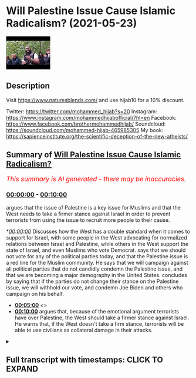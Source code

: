 # Will Palestine Issue Cause Islamic Radicalism? (2021-05-23)

![alt Will Palestine Issue Cause Islamic Radicalism?](_9tp4pNMcqk.jpg "Will Palestine Issue Cause Islamic Radicalism?")

## Description

Visit https://www.naturesblends.com/ and use hijab10 for a 10% discount. 

Twitter: https://twitter.com/mohammed_hijab?s=20
Instagram: https://www.instagram.com/mohammedhijabofficial/?hl=en
Facebook: https://www.facebook.com/brothermohammedhijab/
Soundcloud: https://soundcloud.com/mohammed-hijab-465985305
My book: https://sapienceinstitute.org/the-scientific-deception-of-the-new-atheists/

## Summary of [Will Palestine Issue Cause Islamic Radicalism?](https://www.youtube.com/watch?v=_9tp4pNMcqk)


*<span style="color:red; font-size:125%">This summary is AI generated - there may be inaccuracies</span>. [](/)*

### [00:00:00](https://www.youtube.com/watch?v=_9tp4pNMcqk&t=0) - [00:10:00](https://www.youtube.com/watch?v=_9tp4pNMcqk&t=600)

argues that the issue of Palestine is a key issue for Muslims and that the West needs to take a firmer stance against Israel in order to prevent terrorists from using the issue to recruit more people to their cause.

**[00:00:00](https://www.youtube.com/watch?v=_9tp4pNMcqk&t=0)* Discusses how the West has a double standard when it comes to support for Israel, with some people in the West advocating for normalized relations between Israel and Palestine, while others in the West support the state of Israel, and even Muslims who vote Democrat. says that we should not vote for any of the political parties today, and that the Palestine issue is a red line for the Muslim community. He says that we will campaign against all political parties that do not candidly condemn the Palestine issue, and that we are becoming a major demography in the United States. concludes by saying that if the parties do not change their stance on the Palestine issue, we will withhold our vote, and condemn Joe Biden and others who campaign on his behalf.
* **[00:05:00](https://www.youtube.com/watch?v=_9tp4pNMcqk&t=300)** <>
* **[00:10:00](https://www.youtube.com/watch?v=_9tp4pNMcqk&t=600)** argues that, because of the emotional argument terrorists have over Palestine, the West should take a firmer stance against Israel. He warns that, if the West doesn't take a firm stance, terrorists will be able to use civilians as collateral damage in their attacks.

<details><summary><h2>Full transcript with timestamps: CLICK TO EXPAND</h2></summary>

[0:00:00](https://youtu.be/_9tp4pNMcqk?t=0) look guys i just to end this it's very  
[0:00:01](https://youtu.be/_9tp4pNMcqk?t=1) important as you saw there there's not  
[0:00:03](https://youtu.be/_9tp4pNMcqk?t=3) really  
[0:00:03](https://youtu.be/_9tp4pNMcqk?t=3) there's not really a case anyone can  
[0:00:04](https://youtu.be/_9tp4pNMcqk?t=4) make unless they want to talk about  
[0:00:05](https://youtu.be/_9tp4pNMcqk?t=5) archaeological  
[0:00:07](https://youtu.be/_9tp4pNMcqk?t=7) findings but the point of the matter is  
[0:00:09](https://youtu.be/_9tp4pNMcqk?t=9) this it is hypocrisy at the highest  
[0:00:12](https://youtu.be/_9tp4pNMcqk?t=12) level it is a double standard at the  
[0:00:15](https://youtu.be/_9tp4pNMcqk?t=15) highest level  
[0:00:16](https://youtu.be/_9tp4pNMcqk?t=16) when you have groups of people in the  
[0:00:19](https://youtu.be/_9tp4pNMcqk?t=19) west  
[0:00:20](https://youtu.be/_9tp4pNMcqk?t=20) new york conservatives alt-right  
[0:00:21](https://youtu.be/_9tp4pNMcqk?t=21) whatever you want to call them who  
[0:00:23](https://youtu.be/_9tp4pNMcqk?t=23) actually support  
[0:00:24](https://youtu.be/_9tp4pNMcqk?t=24) the state of israel and their call for  
[0:00:26](https://youtu.be/_9tp4pNMcqk?t=26) process of normalization  
[0:00:28](https://youtu.be/_9tp4pNMcqk?t=28) with israel you have even muslims voting  
[0:00:30](https://youtu.be/_9tp4pNMcqk?t=30) democrat because joe biden is apparently  
[0:00:32](https://youtu.be/_9tp4pNMcqk?t=32) better than  
[0:00:33](https://youtu.be/_9tp4pNMcqk?t=33) his alternative well actually he's not  
[0:00:35](https://youtu.be/_9tp4pNMcqk?t=35) in fact those muslims who voted for him  
[0:00:37](https://youtu.be/_9tp4pNMcqk?t=37) should be ashamed of themselves  
[0:00:38](https://youtu.be/_9tp4pNMcqk?t=38) knowing that he would be someone who  
[0:00:40](https://youtu.be/_9tp4pNMcqk?t=40) supports this course  
[0:00:42](https://youtu.be/_9tp4pNMcqk?t=42) i say very clearly that we should not  
[0:00:44](https://youtu.be/_9tp4pNMcqk?t=44) vote for  
[0:00:45](https://youtu.be/_9tp4pNMcqk?t=45) any of the political parties today labor  
[0:00:48](https://youtu.be/_9tp4pNMcqk?t=48) democrats the muslims should withhold  
[0:00:50](https://youtu.be/_9tp4pNMcqk?t=50) their vote  
[0:00:51](https://youtu.be/_9tp4pNMcqk?t=51) because you know why i'm not saying  
[0:00:53](https://youtu.be/_9tp4pNMcqk?t=53) because voting is cover or voting is  
[0:00:55](https://youtu.be/_9tp4pNMcqk?t=55) [ __ ] or that  
[0:00:56](https://youtu.be/_9tp4pNMcqk?t=56) we don't believe in this but what we are  
[0:00:57](https://youtu.be/_9tp4pNMcqk?t=57) saying is this  
[0:00:59](https://youtu.be/_9tp4pNMcqk?t=59) if we the the labor party in this  
[0:01:01](https://youtu.be/_9tp4pNMcqk?t=61) country  
[0:01:02](https://youtu.be/_9tp4pNMcqk?t=62) knows that muslims will vote for them  
[0:01:05](https://youtu.be/_9tp4pNMcqk?t=65) they they  
[0:01:06](https://youtu.be/_9tp4pNMcqk?t=66) don't have to work for it they don't  
[0:01:08](https://youtu.be/_9tp4pNMcqk?t=68) even have to work for it  
[0:01:09](https://youtu.be/_9tp4pNMcqk?t=69) the democrats are pretty confident that  
[0:01:11](https://youtu.be/_9tp4pNMcqk?t=71) muslims are going to vote for it  
[0:01:12](https://youtu.be/_9tp4pNMcqk?t=72) they don't even have to work for it but  
[0:01:14](https://youtu.be/_9tp4pNMcqk?t=74) we see the fact  
[0:01:15](https://youtu.be/_9tp4pNMcqk?t=75) that the democrats the democrats joe  
[0:01:18](https://youtu.be/_9tp4pNMcqk?t=78) biden  
[0:01:18](https://youtu.be/_9tp4pNMcqk?t=78) is saying that had a state of israel not  
[0:01:21](https://youtu.be/_9tp4pNMcqk?t=81) been there we'd have to invent one  
[0:01:24](https://youtu.be/_9tp4pNMcqk?t=84) this was his name stammer yeah first  
[0:01:27](https://youtu.be/_9tp4pNMcqk?t=87) name  
[0:01:27](https://youtu.be/_9tp4pNMcqk?t=87) what's his first name  
[0:01:30](https://youtu.be/_9tp4pNMcqk?t=90) yeah yeah this this fool he actually is  
[0:01:33](https://youtu.be/_9tp4pNMcqk?t=93) a zionist by his own confession  
[0:01:35](https://youtu.be/_9tp4pNMcqk?t=95) and he actually canceled one of the  
[0:01:37](https://youtu.be/_9tp4pNMcqk?t=97) meetings he had with muslim organization  
[0:01:39](https://youtu.be/_9tp4pNMcqk?t=99) because they're pro-palestine this guy  
[0:01:41](https://youtu.be/_9tp4pNMcqk?t=101) is no different  
[0:01:43](https://youtu.be/_9tp4pNMcqk?t=103) from what you have in the conservative  
[0:01:44](https://youtu.be/_9tp4pNMcqk?t=104) party therefore i say this clearly today  
[0:01:47](https://youtu.be/_9tp4pNMcqk?t=107) in addition to the social media policies  
[0:01:49](https://youtu.be/_9tp4pNMcqk?t=109) that we have in our directives  
[0:01:51](https://youtu.be/_9tp4pNMcqk?t=111) we should condemn those  
[0:01:55](https://youtu.be/_9tp4pNMcqk?t=115) parties the labour party and the  
[0:01:56](https://youtu.be/_9tp4pNMcqk?t=116) democrat party and we should withhold  
[0:01:58](https://youtu.be/_9tp4pNMcqk?t=118) our vote  
[0:01:59](https://youtu.be/_9tp4pNMcqk?t=119) we should never give them our vote  
[0:02:00](https://youtu.be/_9tp4pNMcqk?t=120) because they are supporting this  
[0:02:02](https://youtu.be/_9tp4pNMcqk?t=122) the wrong side on this on the struggle  
[0:02:05](https://youtu.be/_9tp4pNMcqk?t=125) we can't be selfish enough  
[0:02:06](https://youtu.be/_9tp4pNMcqk?t=126) to care about welfare benefits or jsa or  
[0:02:09](https://youtu.be/_9tp4pNMcqk?t=129) whatever you guys  
[0:02:10](https://youtu.be/_9tp4pNMcqk?t=130) we or our communities like in this  
[0:02:12](https://youtu.be/_9tp4pNMcqk?t=132) country welfare state  
[0:02:14](https://youtu.be/_9tp4pNMcqk?t=134) at the expense of our brothers and  
[0:02:15](https://youtu.be/_9tp4pNMcqk?t=135) sisters in palestine being bombed  
[0:02:17](https://youtu.be/_9tp4pNMcqk?t=137) with the blessing of the likes of joe  
[0:02:20](https://youtu.be/_9tp4pNMcqk?t=140) biden  
[0:02:21](https://youtu.be/_9tp4pNMcqk?t=141) and stammer we cannot vote for these  
[0:02:24](https://youtu.be/_9tp4pNMcqk?t=144) parties  
[0:02:24](https://youtu.be/_9tp4pNMcqk?t=144) we cannot we must make make them work  
[0:02:27](https://youtu.be/_9tp4pNMcqk?t=147) for if they want us to have to be very  
[0:02:28](https://youtu.be/_9tp4pNMcqk?t=148) clear on this issue it's a red line for  
[0:02:29](https://youtu.be/_9tp4pNMcqk?t=149) the muslim community  
[0:02:31](https://youtu.be/_9tp4pNMcqk?t=151) the palestine issue is a red line for  
[0:02:33](https://youtu.be/_9tp4pNMcqk?t=153) the muslim community  
[0:02:34](https://youtu.be/_9tp4pNMcqk?t=154) and i say this once and i'll say again  
[0:02:36](https://youtu.be/_9tp4pNMcqk?t=156) we will campaign against all political  
[0:02:39](https://youtu.be/_9tp4pNMcqk?t=159) parties  
[0:02:39](https://youtu.be/_9tp4pNMcqk?t=159) which do not candidly condemn the  
[0:02:42](https://youtu.be/_9tp4pNMcqk?t=162) palestine issue  
[0:02:43](https://youtu.be/_9tp4pNMcqk?t=163) and we are becoming a major demography  
[0:02:46](https://youtu.be/_9tp4pNMcqk?t=166) here we'll find in the 2021 census  
[0:02:49](https://youtu.be/_9tp4pNMcqk?t=169) now we're approaching the 10 mark so you  
[0:02:51](https://youtu.be/_9tp4pNMcqk?t=171) you mess around with 10 percent of the  
[0:02:53](https://youtu.be/_9tp4pNMcqk?t=173) vote  
[0:02:53](https://youtu.be/_9tp4pNMcqk?t=173) that in the current state will make or  
[0:02:56](https://youtu.be/_9tp4pNMcqk?t=176) break an election and they know it  
[0:02:57](https://youtu.be/_9tp4pNMcqk?t=177) based on first-past-the-post system so  
[0:03:00](https://youtu.be/_9tp4pNMcqk?t=180) we are actually  
[0:03:01](https://youtu.be/_9tp4pNMcqk?t=181) an important player in the voting and  
[0:03:03](https://youtu.be/_9tp4pNMcqk?t=183) what we will say is we will withhold our  
[0:03:05](https://youtu.be/_9tp4pNMcqk?t=185) vote  
[0:03:06](https://youtu.be/_9tp4pNMcqk?t=186) we will withhold it if you as a  
[0:03:09](https://youtu.be/_9tp4pNMcqk?t=189) political leader  
[0:03:11](https://youtu.be/_9tp4pNMcqk?t=191) are treating the muslim community and  
[0:03:12](https://youtu.be/_9tp4pNMcqk?t=192) the palestinian community in the way  
[0:03:14](https://youtu.be/_9tp4pNMcqk?t=194) that you're doing  
[0:03:15](https://youtu.be/_9tp4pNMcqk?t=195) and we will withhold our vote and we  
[0:03:16](https://youtu.be/_9tp4pNMcqk?t=196) will condemn joe biden  
[0:03:18](https://youtu.be/_9tp4pNMcqk?t=198) and condemn all of those who campaign on  
[0:03:20](https://youtu.be/_9tp4pNMcqk?t=200) his behalf from the muslim community as  
[0:03:21](https://youtu.be/_9tp4pNMcqk?t=201) well  
[0:03:22](https://youtu.be/_9tp4pNMcqk?t=202) and they should they should look again  
[0:03:24](https://youtu.be/_9tp4pNMcqk?t=204) at their strategies in america  
[0:03:26](https://youtu.be/_9tp4pNMcqk?t=206) they die as there because it's a wrong  
[0:03:27](https://youtu.be/_9tp4pNMcqk?t=207) strategy this idea of muslim  
[0:03:30](https://youtu.be/_9tp4pNMcqk?t=210) you've completely  
[0:03:47](https://youtu.be/_9tp4pNMcqk?t=227) that's why abraham said we are  
[0:03:48](https://youtu.be/_9tp4pNMcqk?t=228) disassociated with you  
[0:03:50](https://youtu.be/_9tp4pNMcqk?t=230) it's in the quran chapter 60 verse 7.  
[0:03:53](https://youtu.be/_9tp4pNMcqk?t=233) and with what you believe in  
[0:03:56](https://youtu.be/_9tp4pNMcqk?t=236) become we disbelieve in you  
[0:04:01](https://youtu.be/_9tp4pNMcqk?t=241) and between us is just enmity and hate  
[0:04:04](https://youtu.be/_9tp4pNMcqk?t=244) we say this to the zionist state  
[0:04:06](https://youtu.be/_9tp4pNMcqk?t=246) there's nothing but enmity and hate  
[0:04:08](https://youtu.be/_9tp4pNMcqk?t=248) between us we hate you  
[0:04:10](https://youtu.be/_9tp4pNMcqk?t=250) and we love to hate you and in fact we  
[0:04:14](https://youtu.be/_9tp4pNMcqk?t=254) just like you know actually i'll say  
[0:04:16](https://youtu.be/_9tp4pNMcqk?t=256) something i read his book  
[0:04:17](https://youtu.be/_9tp4pNMcqk?t=257) begin mahayan begin wherever his name is  
[0:04:21](https://youtu.be/_9tp4pNMcqk?t=261) it's called the revolt and he says in  
[0:04:22](https://youtu.be/_9tp4pNMcqk?t=262) the beginning how much he hates the  
[0:04:24](https://youtu.be/_9tp4pNMcqk?t=264) palestinians and how hate is a good  
[0:04:25](https://youtu.be/_9tp4pNMcqk?t=265) thing  
[0:04:26](https://youtu.be/_9tp4pNMcqk?t=266) well you know what we hate you too and  
[0:04:28](https://youtu.be/_9tp4pNMcqk?t=268) it's a mutual hate there's reciprocity  
[0:04:30](https://youtu.be/_9tp4pNMcqk?t=270) we hate you too to the zionists that are  
[0:04:33](https://youtu.be/_9tp4pNMcqk?t=273) bombing the children  
[0:04:34](https://youtu.be/_9tp4pNMcqk?t=274) and killing them and making people  
[0:04:36](https://youtu.be/_9tp4pNMcqk?t=276) suffer and not even by the way they're  
[0:04:37](https://youtu.be/_9tp4pNMcqk?t=277) not even  
[0:04:38](https://youtu.be/_9tp4pNMcqk?t=278) offering compensation have you thought  
[0:04:41](https://youtu.be/_9tp4pNMcqk?t=281) about that if they think about that  
[0:04:42](https://youtu.be/_9tp4pNMcqk?t=282) they've killed so many people 266  
[0:04:46](https://youtu.be/_9tp4pNMcqk?t=286) of them 30 children 20 women  
[0:04:49](https://youtu.be/_9tp4pNMcqk?t=289) 75 women children and civilians you've  
[0:04:53](https://youtu.be/_9tp4pNMcqk?t=293) killed  
[0:04:53](https://youtu.be/_9tp4pNMcqk?t=293) hundreds of people and you don't even  
[0:04:55](https://youtu.be/_9tp4pNMcqk?t=295) want to compensate them  
[0:04:59](https://youtu.be/_9tp4pNMcqk?t=299) you've destroyed buildings and you don't  
[0:05:01](https://youtu.be/_9tp4pNMcqk?t=301) even want to rejuvenate them  
[0:05:03](https://youtu.be/_9tp4pNMcqk?t=303) you only rebuild their infrastructure  
[0:05:05](https://youtu.be/_9tp4pNMcqk?t=305) that shows that you are targeting them  
[0:05:06](https://youtu.be/_9tp4pNMcqk?t=306) all along  
[0:05:08](https://youtu.be/_9tp4pNMcqk?t=308) what do i do what what what do i assume  
[0:05:11](https://youtu.be/_9tp4pNMcqk?t=311) of a people  
[0:05:12](https://youtu.be/_9tp4pNMcqk?t=312) who know if you press a button 75  
[0:05:15](https://youtu.be/_9tp4pNMcqk?t=315) civilians will die including 30 children  
[0:05:17](https://youtu.be/_9tp4pNMcqk?t=317) would you press that button  
[0:05:19](https://youtu.be/_9tp4pNMcqk?t=319) if one lie think about that question for  
[0:05:22](https://youtu.be/_9tp4pNMcqk?t=322) a second  
[0:05:23](https://youtu.be/_9tp4pNMcqk?t=323) those israeli muslims criminals  
[0:05:27](https://youtu.be/_9tp4pNMcqk?t=327) armies when they were pressing the  
[0:05:29](https://youtu.be/_9tp4pNMcqk?t=329) button to detonate  
[0:05:31](https://youtu.be/_9tp4pNMcqk?t=331) and kill the children imagine knowing  
[0:05:33](https://youtu.be/_9tp4pNMcqk?t=333) that when i press this button  
[0:05:35](https://youtu.be/_9tp4pNMcqk?t=335) i have a 30 chance of killing a child  
[0:05:39](https://youtu.be/_9tp4pNMcqk?t=339) and they do it like and they do it  
[0:05:41](https://youtu.be/_9tp4pNMcqk?t=341) knowing that and in fact they've killed  
[0:05:43](https://youtu.be/_9tp4pNMcqk?t=343) 2 000 such  
[0:05:44](https://youtu.be/_9tp4pNMcqk?t=344) children in the last 10 years you know  
[0:05:47](https://youtu.be/_9tp4pNMcqk?t=347) you're going to kill children  
[0:05:48](https://youtu.be/_9tp4pNMcqk?t=348) it's not fighting that's not fighting  
[0:05:51](https://youtu.be/_9tp4pNMcqk?t=351) you're punishing  
[0:05:52](https://youtu.be/_9tp4pNMcqk?t=352) you're punishing a military militant  
[0:05:54](https://youtu.be/_9tp4pNMcqk?t=354) group  
[0:05:55](https://youtu.be/_9tp4pNMcqk?t=355) with killing children because you know  
[0:05:58](https://youtu.be/_9tp4pNMcqk?t=358) why and this  
[0:05:59](https://youtu.be/_9tp4pNMcqk?t=359) i don't care what anyone says they think  
[0:06:01](https://youtu.be/_9tp4pNMcqk?t=361) because these are palestinian children  
[0:06:03](https://youtu.be/_9tp4pNMcqk?t=363) they are as good as cockroaches they are  
[0:06:05](https://youtu.be/_9tp4pNMcqk?t=365) as good as animals  
[0:06:06](https://youtu.be/_9tp4pNMcqk?t=366) i will lie i don't even believe that  
[0:06:08](https://youtu.be/_9tp4pNMcqk?t=368) while i believe if they saw a dog being  
[0:06:10](https://youtu.be/_9tp4pNMcqk?t=370) killed they'd feel more sorry for that  
[0:06:11](https://youtu.be/_9tp4pNMcqk?t=371) dog than they  
[0:06:12](https://youtu.be/_9tp4pNMcqk?t=372) feel sorry for the children of palestine  
[0:06:15](https://youtu.be/_9tp4pNMcqk?t=375) if they saw a cat being killed  
[0:06:17](https://youtu.be/_9tp4pNMcqk?t=377) they would feel sorry for that cat being  
[0:06:19](https://youtu.be/_9tp4pNMcqk?t=379) killed no and they would not feel sorry  
[0:06:21](https://youtu.be/_9tp4pNMcqk?t=381) they'll feel happy and joy as they  
[0:06:23](https://youtu.be/_9tp4pNMcqk?t=383) parade and enjoy seeing the children and  
[0:06:25](https://youtu.be/_9tp4pNMcqk?t=385) we're not going to forget it just  
[0:06:26](https://youtu.be/_9tp4pNMcqk?t=386) because there's a seafire  
[0:06:27](https://youtu.be/_9tp4pNMcqk?t=387) what do you mean ceasefire you've killed  
[0:06:29](https://youtu.be/_9tp4pNMcqk?t=389) 266 people  
[0:06:31](https://youtu.be/_9tp4pNMcqk?t=391) we're going to continue shouting at the  
[0:06:33](https://youtu.be/_9tp4pNMcqk?t=393) top of our lungs  
[0:06:34](https://youtu.be/_9tp4pNMcqk?t=394) and we are going to continue putting  
[0:06:36](https://youtu.be/_9tp4pNMcqk?t=396) pressure on you we are a lot of people  
[0:06:38](https://youtu.be/_9tp4pNMcqk?t=398) here  
[0:06:39](https://youtu.be/_9tp4pNMcqk?t=399) with 50 million muslims in europe who do  
[0:06:41](https://youtu.be/_9tp4pNMcqk?t=401) you think you are  
[0:06:42](https://youtu.be/_9tp4pNMcqk?t=402) while who do you think you are don't  
[0:06:45](https://youtu.be/_9tp4pNMcqk?t=405) ever think that we're going to remain  
[0:06:47](https://youtu.be/_9tp4pNMcqk?t=407) quiet we're too big a number  
[0:06:49](https://youtu.be/_9tp4pNMcqk?t=409) pew says we're going to be one of every  
[0:06:51](https://youtu.be/_9tp4pNMcqk?t=411) three people in in 50 years  
[0:06:53](https://youtu.be/_9tp4pNMcqk?t=413) you're gonna you can't get rid of us  
[0:06:55](https://youtu.be/_9tp4pNMcqk?t=415) there's no genocide that can deal with  
[0:06:57](https://youtu.be/_9tp4pNMcqk?t=417) us  
[0:06:58](https://youtu.be/_9tp4pNMcqk?t=418) no nuclear weapon can get rid of us  
[0:07:00](https://youtu.be/_9tp4pNMcqk?t=420) we're in every city in the world  
[0:07:05](https://youtu.be/_9tp4pNMcqk?t=425) and not only are we in every city in the  
[0:07:06](https://youtu.be/_9tp4pNMcqk?t=426) world now in the age of  
[0:07:08](https://youtu.be/_9tp4pNMcqk?t=428) technology in the internet and social  
[0:07:10](https://youtu.be/_9tp4pNMcqk?t=430) media we are going to be influencing  
[0:07:12](https://youtu.be/_9tp4pNMcqk?t=432) every city in the world  
[0:07:13](https://youtu.be/_9tp4pNMcqk?t=433) and we are going to be dealing with the  
[0:07:15](https://youtu.be/_9tp4pNMcqk?t=435) oppression that you want to exact upon  
[0:07:18](https://youtu.be/_9tp4pNMcqk?t=438) us  
[0:07:19](https://youtu.be/_9tp4pNMcqk?t=439) because i tell you one thing one lie and  
[0:07:22](https://youtu.be/_9tp4pNMcqk?t=442) let everybody hear this  
[0:07:25](https://youtu.be/_9tp4pNMcqk?t=445) they tell us the muslim leaders  
[0:07:28](https://youtu.be/_9tp4pNMcqk?t=448) so-called muslim influentials  
[0:07:29](https://youtu.be/_9tp4pNMcqk?t=449) the scholars the clerics they say look  
[0:07:32](https://youtu.be/_9tp4pNMcqk?t=452) you need to find out why there's a  
[0:07:34](https://youtu.be/_9tp4pNMcqk?t=454) radicalization problem  
[0:07:36](https://youtu.be/_9tp4pNMcqk?t=456) why there are people blowing themselves  
[0:07:38](https://youtu.be/_9tp4pNMcqk?t=458) up why there are seven seven why there's  
[0:07:39](https://youtu.be/_9tp4pNMcqk?t=459) 9 11  
[0:07:40](https://youtu.be/_9tp4pNMcqk?t=460) why there is the manchester bombing why  
[0:07:43](https://youtu.be/_9tp4pNMcqk?t=463) why why  
[0:07:45](https://youtu.be/_9tp4pNMcqk?t=465) osama bin laden when he wrote his fatwa  
[0:07:50](https://youtu.be/_9tp4pNMcqk?t=470) and i thought the early 2000s the first  
[0:07:53](https://youtu.be/_9tp4pNMcqk?t=473) thing he used  
[0:07:55](https://youtu.be/_9tp4pNMcqk?t=475) as ammunition for his jewish prudential  
[0:07:57](https://youtu.be/_9tp4pNMcqk?t=477) position  
[0:07:58](https://youtu.be/_9tp4pNMcqk?t=478) was the israel-palestine conflict  
[0:08:01](https://youtu.be/_9tp4pNMcqk?t=481) the first thing he used he mentioned it  
[0:08:04](https://youtu.be/_9tp4pNMcqk?t=484) in two fat was he wrote  
[0:08:06](https://youtu.be/_9tp4pNMcqk?t=486) he used the israel-palestine conflict  
[0:08:10](https://youtu.be/_9tp4pNMcqk?t=490) and he said the fact that america is  
[0:08:12](https://youtu.be/_9tp4pNMcqk?t=492) supporting israel  
[0:08:14](https://youtu.be/_9tp4pNMcqk?t=494) means that they are complicit in their  
[0:08:15](https://youtu.be/_9tp4pNMcqk?t=495) crimes and they are killing our  
[0:08:16](https://youtu.be/_9tp4pNMcqk?t=496) civilians  
[0:08:17](https://youtu.be/_9tp4pNMcqk?t=497) and therefore we should go and kill  
[0:08:18](https://youtu.be/_9tp4pNMcqk?t=498) their civilians that's the argument  
[0:08:21](https://youtu.be/_9tp4pNMcqk?t=501) do you want to know what the al-qaeda  
[0:08:23](https://youtu.be/_9tp4pNMcqk?t=503) argument is it's that  
[0:08:24](https://youtu.be/_9tp4pNMcqk?t=504) that is the argument they're killing our  
[0:08:26](https://youtu.be/_9tp4pNMcqk?t=506) civilians therefore let's kill theirs  
[0:08:29](https://youtu.be/_9tp4pNMcqk?t=509) tell me the difference between that  
[0:08:30](https://youtu.be/_9tp4pNMcqk?t=510) argument and the lieutenant argument  
[0:08:32](https://youtu.be/_9tp4pNMcqk?t=512) tell me the material difference between  
[0:08:35](https://youtu.be/_9tp4pNMcqk?t=515) that argument and the isi the isis or  
[0:08:37](https://youtu.be/_9tp4pNMcqk?t=517) the israeli argument  
[0:08:38](https://youtu.be/_9tp4pNMcqk?t=518) is israel is saying they're throwing  
[0:08:40](https://youtu.be/_9tp4pNMcqk?t=520) rockets at us they're determining bombs  
[0:08:42](https://youtu.be/_9tp4pNMcqk?t=522) therefore we need to bomb their most  
[0:08:44](https://youtu.be/_9tp4pNMcqk?t=524) densely populated areas  
[0:08:46](https://youtu.be/_9tp4pNMcqk?t=526) we need to kill their civilians  
[0:08:48](https://youtu.be/_9tp4pNMcqk?t=528) collateral damage  
[0:08:50](https://youtu.be/_9tp4pNMcqk?t=530) that's what they're trying to do as well  
[0:08:52](https://youtu.be/_9tp4pNMcqk?t=532) so osama bin laden  
[0:08:54](https://youtu.be/_9tp4pNMcqk?t=534) uses ammunition and when you have weak  
[0:08:56](https://youtu.be/_9tp4pNMcqk?t=536) words  
[0:08:57](https://youtu.be/_9tp4pNMcqk?t=537) fumbling pathetic weak  
[0:09:01](https://youtu.be/_9tp4pNMcqk?t=541) words from world leaders  
[0:09:05](https://youtu.be/_9tp4pNMcqk?t=545) like joe biden saying that israel has  
[0:09:08](https://youtu.be/_9tp4pNMcqk?t=548) the right to defend itself  
[0:09:10](https://youtu.be/_9tp4pNMcqk?t=550) you are putting your own populations  
[0:09:12](https://youtu.be/_9tp4pNMcqk?t=552) that danger you foolish people by saying  
[0:09:13](https://youtu.be/_9tp4pNMcqk?t=553) that  
[0:09:15](https://youtu.be/_9tp4pNMcqk?t=555) some fool now some muslim hypozealous  
[0:09:19](https://youtu.be/_9tp4pNMcqk?t=559) fool will take your words  
[0:09:23](https://youtu.be/_9tp4pNMcqk?t=563) and then contra distinct it juxtapose it  
[0:09:26](https://youtu.be/_9tp4pNMcqk?t=566) contrast it change it analyze it in  
[0:09:29](https://youtu.be/_9tp4pNMcqk?t=569) in in cooperation with they will  
[0:09:33](https://youtu.be/_9tp4pNMcqk?t=573) compare it with the words of joe biden  
[0:09:35](https://youtu.be/_9tp4pNMcqk?t=575) and what that narrative does  
[0:09:38](https://youtu.be/_9tp4pNMcqk?t=578) that political narrative it gives  
[0:09:40](https://youtu.be/_9tp4pNMcqk?t=580) complete currency to the terroristic  
[0:09:42](https://youtu.be/_9tp4pNMcqk?t=582) position  
[0:09:43](https://youtu.be/_9tp4pNMcqk?t=583) the radical muslim position then don't  
[0:09:46](https://youtu.be/_9tp4pNMcqk?t=586) come to us and say why are you  
[0:09:48](https://youtu.be/_9tp4pNMcqk?t=588) not de-radicalizing these people we're  
[0:09:50](https://youtu.be/_9tp4pNMcqk?t=590) trying to de-radicalize them and tell  
[0:09:51](https://youtu.be/_9tp4pNMcqk?t=591) them  
[0:09:52](https://youtu.be/_9tp4pNMcqk?t=592) actually we don't believe in killing  
[0:09:54](https://youtu.be/_9tp4pNMcqk?t=594) women and children in any circumstance  
[0:09:57](https://youtu.be/_9tp4pNMcqk?t=597) because the prophet said this and the  
[0:09:58](https://youtu.be/_9tp4pNMcqk?t=598) prophet said that and the quran says  
[0:10:00](https://youtu.be/_9tp4pNMcqk?t=600) this and the quran says  
[0:10:01](https://youtu.be/_9tp4pNMcqk?t=601) but when emotions get into the to the  
[0:10:04](https://youtu.be/_9tp4pNMcqk?t=604) picture  
[0:10:06](https://youtu.be/_9tp4pNMcqk?t=606) our argument which is a rational and  
[0:10:08](https://youtu.be/_9tp4pNMcqk?t=608) textual  
[0:10:09](https://youtu.be/_9tp4pNMcqk?t=609) and jewish prudential argument will not  
[0:10:11](https://youtu.be/_9tp4pNMcqk?t=611) be as strong as the emotional argument  
[0:10:14](https://youtu.be/_9tp4pNMcqk?t=614) of the terrorists and you're making  
[0:10:16](https://youtu.be/_9tp4pNMcqk?t=616) their argument stronger by siding with  
[0:10:18](https://youtu.be/_9tp4pNMcqk?t=618) israel so don't be shocked  
[0:10:21](https://youtu.be/_9tp4pNMcqk?t=621) to find some dumb guy some  
[0:10:24](https://youtu.be/_9tp4pNMcqk?t=624) monstrous muslim but blows himself up in  
[0:10:26](https://youtu.be/_9tp4pNMcqk?t=626) the next couple weeks  
[0:10:28](https://youtu.be/_9tp4pNMcqk?t=628) don't don't i'm not going to be shocked  
[0:10:31](https://youtu.be/_9tp4pNMcqk?t=631) if i see that i'm gonna expect it i'm  
[0:10:32](https://youtu.be/_9tp4pNMcqk?t=632) not going on trains  
[0:10:34](https://youtu.be/_9tp4pNMcqk?t=634) you're putting your own populations in  
[0:10:35](https://youtu.be/_9tp4pNMcqk?t=635) danger you're putting us in danger  
[0:10:37](https://youtu.be/_9tp4pNMcqk?t=637) by not taking a firm stance because  
[0:10:40](https://youtu.be/_9tp4pNMcqk?t=640) they've said okay well we're gonna trade  
[0:10:41](https://youtu.be/_9tp4pNMcqk?t=641) on  
[0:10:41](https://youtu.be/_9tp4pNMcqk?t=641) on civilians we're gonna kill your  
[0:10:42](https://youtu.be/_9tp4pNMcqk?t=642) civilians as well it's an alliance they  
[0:10:45](https://youtu.be/_9tp4pNMcqk?t=645) say  
[0:10:47](https://youtu.be/_9tp4pNMcqk?t=647) the leaders of this country and the  
[0:10:48](https://youtu.be/_9tp4pNMcqk?t=648) leaders of the west have a duty to their  
[0:10:50](https://youtu.be/_9tp4pNMcqk?t=650) own populations  
[0:10:53](https://youtu.be/_9tp4pNMcqk?t=653) and to us to make their position clear  
[0:10:57](https://youtu.be/_9tp4pNMcqk?t=657) don't have double standards when it  
[0:10:59](https://youtu.be/_9tp4pNMcqk?t=659) comes to terrorism do not  
[0:11:02](https://youtu.be/_9tp4pNMcqk?t=662) because that will make the world a more  
[0:11:04](https://youtu.be/_9tp4pNMcqk?t=664) dangerous place  
[0:11:05](https://youtu.be/_9tp4pNMcqk?t=665) and we're looking for world peace we're  
[0:11:08](https://youtu.be/_9tp4pNMcqk?t=668) looking for a situation where we've got  
[0:11:10](https://youtu.be/_9tp4pNMcqk?t=670) nuclear weapons seven billion people we  
[0:11:12](https://youtu.be/_9tp4pNMcqk?t=672) can't handle this stuff anymore  
[0:11:14](https://youtu.be/_9tp4pNMcqk?t=674) so this is what i say so many things  
[0:11:17](https://youtu.be/_9tp4pNMcqk?t=677) okay and therefore i conclude  
[0:11:23](https://youtu.be/_9tp4pNMcqk?t=683) my voice  
[0:11:28](https://youtu.be/_9tp4pNMcqk?t=688) wow i've shot it too much today  
[0:11:44](https://youtu.be/_9tp4pNMcqk?t=704) yeah yeah  
[0:11:56](https://youtu.be/_9tp4pNMcqk?t=716) [Music]  
[0:12:03](https://youtu.be/_9tp4pNMcqk?t=723) [Music]  
</details>